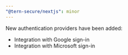 ```yaml
---
"@tern-secure/nextjs": minor
---
```


New authentication providers have been added:

- Integration with Google sign-in
- Integration with Microsoft sign-in

